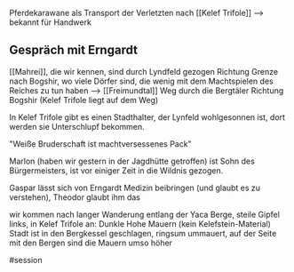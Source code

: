 Pferdekarawane als Transport der Verletzten nach [[Kelef Trifole]] --> bekannt für Handwerk

## Gespräch mit Erngardt
[[Mahrei]], die wir kennen, sind durch Lyndfeld gezogen Richtung Grenze nach Bogshir, wo viele Dörfer sind, die wenig mit dem Machtspielen des Reiches zu tun haben
--> [[Freimundtal]] Weg durch die Bergtäler Richtung Bogshir (Kelef Trifole liegt auf dem Weg)

In Kelef Trifole gibt es einen Stadthalter, der Lynfeld wohlgesonnen ist, dort werden sie Unterschlupf bekommen.

"Weiße Bruderschaft ist machtversessenes Pack"

Marlon (haben wir gestern in der Jagdhütte getroffen) ist Sohn des Bürgermeisters, ist vor einiger Zeit in die Wildnis gezogen.

Gaspar lässt sich von Erngardt Medizin beibringen (und glaubt es zu verstehen), Theodor glaubt ihm das

wir kommen nach langer Wanderung entlang der Yaca Berge, steile Gipfel links, in Kelef Trifole an: Dunkle Hohe Mauern (kein Kelefstein-Material)
Stadt ist in den Bergkessel geschlagen, ringsum ummauert, auf der Seite mit den Bergen sind die Mauern umso höher


#session